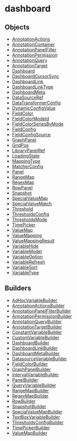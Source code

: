 # <span class="badge package-core"></span> dashboard

## Objects

 * <span class="badge object-type-interface"></span> [AnnotationActions](./object-AnnotationActions.md)
 * <span class="badge object-type-interface"></span> [AnnotationContainer](./object-AnnotationContainer.md)
 * <span class="badge object-type-interface"></span> [AnnotationPanelFilter](./object-AnnotationPanelFilter.md)
 * <span class="badge object-type-interface"></span> [AnnotationPermission](./object-AnnotationPermission.md)
 * <span class="badge object-type-interface"></span> [AnnotationQuery](./object-AnnotationQuery.md)
 * <span class="badge object-type-interface"></span> [AnnotationTarget](./object-AnnotationTarget.md)
 * <span class="badge object-type-interface"></span> [Dashboard](./object-Dashboard.md)
 * <span class="badge object-type-enum"></span> [DashboardCursorSync](./object-DashboardCursorSync.md)
 * <span class="badge object-type-interface"></span> [DashboardLink](./object-DashboardLink.md)
 * <span class="badge object-type-enum"></span> [DashboardLinkType](./object-DashboardLinkType.md)
 * <span class="badge object-type-interface"></span> [DashboardMeta](./object-DashboardMeta.md)
 * <span class="badge object-type-interface"></span> [DataSourceRef](./object-DataSourceRef.md)
 * <span class="badge object-type-interface"></span> [DataTransformerConfig](./object-DataTransformerConfig.md)
 * <span class="badge object-type-interface"></span> [DynamicConfigValue](./object-DynamicConfigValue.md)
 * <span class="badge object-type-interface"></span> [FieldColor](./object-FieldColor.md)
 * <span class="badge object-type-enum"></span> [FieldColorModeId](./object-FieldColorModeId.md)
 * <span class="badge object-type-enum"></span> [FieldColorSeriesByMode](./object-FieldColorSeriesByMode.md)
 * <span class="badge object-type-interface"></span> [FieldConfig](./object-FieldConfig.md)
 * <span class="badge object-type-interface"></span> [FieldConfigSource](./object-FieldConfigSource.md)
 * <span class="badge object-type-interface"></span> [GraphPanel](./object-GraphPanel.md)
 * <span class="badge object-type-interface"></span> [GridPos](./object-GridPos.md)
 * <span class="badge object-type-interface"></span> [LibraryPanelRef](./object-LibraryPanelRef.md)
 * <span class="badge object-type-enum"></span> [LoadingState](./object-LoadingState.md)
 * <span class="badge object-type-enum"></span> [MappingType](./object-MappingType.md)
 * <span class="badge object-type-interface"></span> [MatcherConfig](./object-MatcherConfig.md)
 * <span class="badge object-type-interface"></span> [Panel](./object-Panel.md)
 * <span class="badge object-type-interface"></span> [RangeMap](./object-RangeMap.md)
 * <span class="badge object-type-interface"></span> [RegexMap](./object-RegexMap.md)
 * <span class="badge object-type-interface"></span> [RowPanel](./object-RowPanel.md)
 * <span class="badge object-type-interface"></span> [Snapshot](./object-Snapshot.md)
 * <span class="badge object-type-interface"></span> [SpecialValueMap](./object-SpecialValueMap.md)
 * <span class="badge object-type-enum"></span> [SpecialValueMatch](./object-SpecialValueMatch.md)
 * <span class="badge object-type-interface"></span> [Threshold](./object-Threshold.md)
 * <span class="badge object-type-interface"></span> [ThresholdsConfig](./object-ThresholdsConfig.md)
 * <span class="badge object-type-enum"></span> [ThresholdsMode](./object-ThresholdsMode.md)
 * <span class="badge object-type-interface"></span> [TimePicker](./object-TimePicker.md)
 * <span class="badge object-type-interface"></span> [ValueMap](./object-ValueMap.md)
 * <span class="badge object-type-disjunction"></span> [ValueMapping](./object-ValueMapping.md)
 * <span class="badge object-type-interface"></span> [ValueMappingResult](./object-ValueMappingResult.md)
 * <span class="badge object-type-enum"></span> [VariableHide](./object-VariableHide.md)
 * <span class="badge object-type-interface"></span> [VariableModel](./object-VariableModel.md)
 * <span class="badge object-type-interface"></span> [VariableOption](./object-VariableOption.md)
 * <span class="badge object-type-enum"></span> [VariableRefresh](./object-VariableRefresh.md)
 * <span class="badge object-type-enum"></span> [VariableSort](./object-VariableSort.md)
 * <span class="badge object-type-enum"></span> [VariableType](./object-VariableType.md)
## Builders

 * <span class="badge builder"></span> [AdHocVariableBuilder](./builder-AdHocVariableBuilder.md)
 * <span class="badge builder"></span> [AnnotationActionsBuilder](./builder-AnnotationActionsBuilder.md)
 * <span class="badge builder"></span> [AnnotationPanelFilterBuilder](./builder-AnnotationPanelFilterBuilder.md)
 * <span class="badge builder"></span> [AnnotationPermissionBuilder](./builder-AnnotationPermissionBuilder.md)
 * <span class="badge builder"></span> [AnnotationQueryBuilder](./builder-AnnotationQueryBuilder.md)
 * <span class="badge builder"></span> [AnnotationTargetBuilder](./builder-AnnotationTargetBuilder.md)
 * <span class="badge builder"></span> [ConstantVariableBuilder](./builder-ConstantVariableBuilder.md)
 * <span class="badge builder"></span> [CustomVariableBuilder](./builder-CustomVariableBuilder.md)
 * <span class="badge builder"></span> [DashboardBuilder](./builder-DashboardBuilder.md)
 * <span class="badge builder"></span> [DashboardLinkBuilder](./builder-DashboardLinkBuilder.md)
 * <span class="badge builder"></span> [DashboardMetaBuilder](./builder-DashboardMetaBuilder.md)
 * <span class="badge builder"></span> [DatasourceVariableBuilder](./builder-DatasourceVariableBuilder.md)
 * <span class="badge builder"></span> [FieldColorBuilder](./builder-FieldColorBuilder.md)
 * <span class="badge builder"></span> [GraphPanelBuilder](./builder-GraphPanelBuilder.md)
 * <span class="badge builder"></span> [IntervalVariableBuilder](./builder-IntervalVariableBuilder.md)
 * <span class="badge builder"></span> [PanelBuilder](./builder-PanelBuilder.md)
 * <span class="badge builder"></span> [QueryVariableBuilder](./builder-QueryVariableBuilder.md)
 * <span class="badge builder"></span> [RangeMapBuilder](./builder-RangeMapBuilder.md)
 * <span class="badge builder"></span> [RegexMapBuilder](./builder-RegexMapBuilder.md)
 * <span class="badge builder"></span> [RowBuilder](./builder-RowBuilder.md)
 * <span class="badge builder"></span> [SnapshotBuilder](./builder-SnapshotBuilder.md)
 * <span class="badge builder"></span> [SpecialValueMapBuilder](./builder-SpecialValueMapBuilder.md)
 * <span class="badge builder"></span> [TextBoxVariableBuilder](./builder-TextBoxVariableBuilder.md)
 * <span class="badge builder"></span> [ThresholdsConfigBuilder](./builder-ThresholdsConfigBuilder.md)
 * <span class="badge builder"></span> [TimePickerBuilder](./builder-TimePickerBuilder.md)
 * <span class="badge builder"></span> [ValueMapBuilder](./builder-ValueMapBuilder.md)
